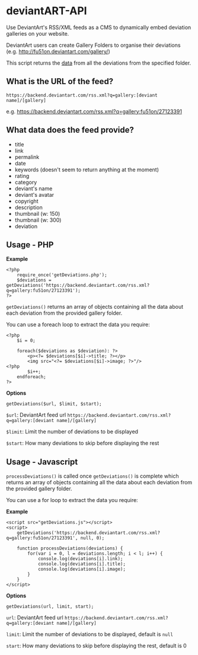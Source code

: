 deviantART-API
===============
Use DeviantArt's RSS/XML feeds as a CMS to dynamically embed deviation galleries on your website.

DeviantArt users can create Gallery Folders to organise their deviations (e.g. http://fu51on.deviantart.com/gallery/)

This script returns the [data](#what-data-does-the-feed-provide) from all the deviations from the specified folder.



What is the URL of the feed?
----------------------------

`https://backend.deviantart.com/rss.xml?q=gallery:[deviant name]/[gallery]`

e.g. https://backend.deviantart.com/rss.xml?q=gallery:fu51on/27123391



What data does the feed provide?
--------------------------------

- title
- link
- permalink
- date
- keywords (doesn't seem to return anything at the moment)
- rating
- category
- deviant's name
- deviant's avatar
- copyright
- description
- thumbnail (w: 150)
- thumbnail (w: 300)
- deviation



Usage - PHP
-----------

**Example**
```
<?php
    require_once('getDeviations.php');
    $deviations = getDeviations('https://backend.deviantart.com/rss.xml?q=gallery:fu51on/27123391');
?>
```

`getDeviations()` returns an array of objects containing all the data about each deviation from the provided gallery folder.

You can use a foreach loop to extract the data you require:
```
<?php
    $i = 0;

    foreach($deviations as $deviation): ?>
        <p><?= $deviations[$i]->title; ?></p>
        <img src="<?= $deviations[$i]->image; ?>"/>
<?php
        $i++;
    endforeach;
?>
```

**Options**
```
getDeviations($url, $limit, $start);
```

`$url`: DeviantArt feed url `https://backend.deviantart.com/rss.xml?q=gallery:[deviant name]/[gallery]`

`$limit`: Limit the number of deviations to be displayed

`$start`: How many deviations to skip before displaying the rest



Usage - Javascript
------------------

`processDeviations()` is called once `getDeviations()` is complete which returns an array of objects containing all the data about each deviation from the provided gallery folder.

You can use a for loop to extract the data you require:

**Example**
```
<script src="getDeviations.js"></script>
<script>
    getDeviations('https://backend.deviantart.com/rss.xml?q=gallery:fu51on/27123391', null, 0);

    function processDeviations(deviations) {
        for(var i = 0, l = deviations.length; i < l; i++) {
            console.log(deviations[i].link);
            console.log(deviations[i].title);
            console.log(deviations[i].image);
        }
    }
</script>
```

**Options**
```
getDeviations(url, limit, start);
```

`url`: DeviantArt feed url `https://backend.deviantart.com/rss.xml?q=gallery:[deviant name]/[gallery]`

`limit`: Limit the number of deviations to be displayed, default is `null`

`start`: How many deviations to skip before displaying the rest, default is 0
